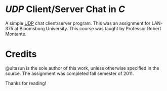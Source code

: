 # *UDP* Client/Server Chat in *C*

A simple [UDP](https://en.wikipedia.org/wiki/User_Datagram_Protocol) chat client/server program.
This was an assignment for LAN-375 at Bloomsburg University.
This course was taught by Professor Robert Montante.

# Credits
@ultasun is the sole author of this work, unless otherwise specified in the source. 
The assignment was completed fall semester of 2011.

Thanks for reading!
